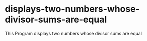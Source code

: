 # displays-two-numbers-whose-divisor-sums-are-equal
This Program displays two numbers whose divisor sums are equal
